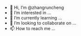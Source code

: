 - 👋 Hi, I’m @zhangruncheng
- 👀 I’m interested in ...
- 🌱 I’m currently learning ...
- 💞️ I’m looking to collaborate on ...
- 📫 How to reach me ...

<!---
zhangruncheng/zhangruncheng is a ✨ special ✨ repository because its `README.md` (this file) appears on your GitHub profile.
You can click the Preview link to take a look at your changes.
--->
